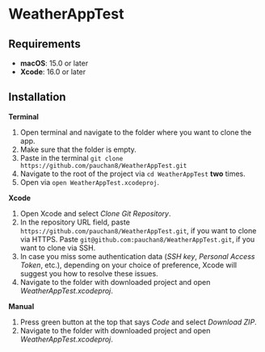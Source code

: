 # WeatherAppTest

## Requirements

- **macOS**: 15.0 or later
- **Xcode**: 16.0 or later


## Installation

**Terminal**
1. Open terminal and navigate to the folder where you want to clone the app.
2. Make sure that the folder is empty.
3. Paste in the terminal ```git clone https://github.com/pauchan8/WeatherAppTest.git```
4. Navigate to the root of the project via ```cd WeatherAppTest``` **two** times.
5. Open via ```open WeatherAppTest.xcodeproj```.

**Xcode**
1. Open Xcode and select *Clone Git Repository*.
2. In the repository URL field, paste ```https://github.com/pauchan8/WeatherAppTest.git```, if you want to clone via HTTPS. Paste ```git@github.com:pauchan8/WeatherAppTest.git```, if you want to clone via SSH.
3. In case you miss some authentication data (*SSH key*, *Personal Access Token*, etc.), depending on your choice of preference, Xcode will suggest you how to resolve these issues.
4. Navigate to the folder with downloaded project and open *WeatherAppTest.xcodeproj*.

**Manual**
1. Press green button at the top that says *Code* and select *Download ZIP*.
2. Navigate to the folder with downloaded project and open *WeatherAppTest.xcodeproj*.

